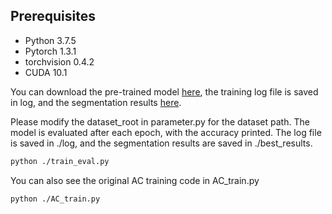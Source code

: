 ## Prerequisites

* Python 3.7.5
* Pytorch 1.3.1
* torchvision 0.4.2
* CUDA 10.1

You can download the pre-trained model  [here](https://drive.google.com/file/d/1Pz5YVwRllyS6U1gkSI8dupQuRDL-hnGe/view?usp=sharing), the training log file is saved in log, and the segmentation results [here](https://drive.google.com/drive/folders/1ntoNjjY8zckFWedcJMDkKgemQS3GGQ6d?usp=sharing).

Please modify the dataset_root in parameter.py for the dataset path. The model is evaluated after each epoch, with the accuracy printed. The log file is saved in ./log, and the segmentation results are saved in ./best_results.

```bash
python ./train_eval.py
```

You can also see the original AC training code in AC_train.py
```bash
python ./AC_train.py
```
